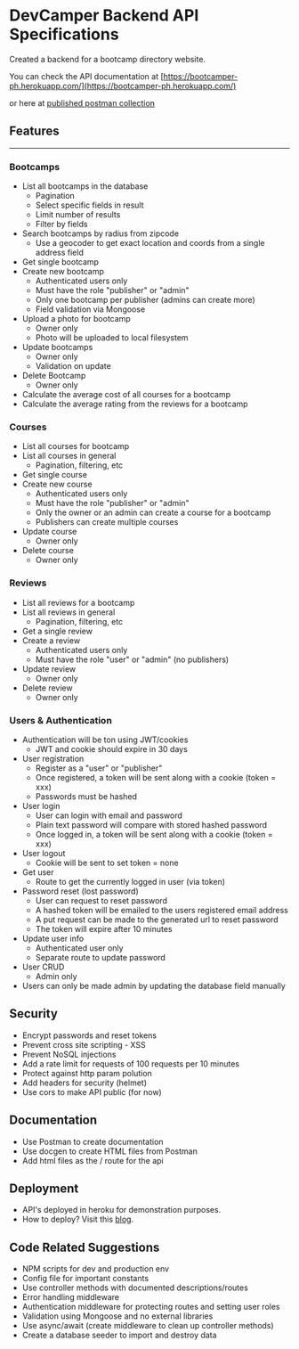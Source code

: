 # DevCamper Backend API Specifications

Created a backend for a bootcamp directory website.

You can check the API documentation at [https://bootcamper-ph.herokuapp.com/](https://bootcamper-ph.herokuapp.com/)

or here at [published postman collection](https://documenter.getpostman.com/view/4750687/UV5RkKRA)

## Features

---

### Bootcamps

-   List all bootcamps in the database
    -   Pagination
    -   Select specific fields in result
    -   Limit number of results
    -   Filter by fields
-   Search bootcamps by radius from zipcode
    -   Use a geocoder to get exact location and coords from a single address field
-   Get single bootcamp
-   Create new bootcamp
    -   Authenticated users only
    -   Must have the role "publisher" or "admin"
    -   Only one bootcamp per publisher (admins can create more)
    -   Field validation via Mongoose
-   Upload a photo for bootcamp
    -   Owner only
    -   Photo will be uploaded to local filesystem
-   Update bootcamps
    -   Owner only
    -   Validation on update
-   Delete Bootcamp
    -   Owner only
-   Calculate the average cost of all courses for a bootcamp
-   Calculate the average rating from the reviews for a bootcamp

### Courses

-   List all courses for bootcamp
-   List all courses in general
    -   Pagination, filtering, etc
-   Get single course
-   Create new course
    -   Authenticated users only
    -   Must have the role "publisher" or "admin"
    -   Only the owner or an admin can create a course for a bootcamp
    -   Publishers can create multiple courses
-   Update course
    -   Owner only
-   Delete course
    -   Owner only

### Reviews

-   List all reviews for a bootcamp
-   List all reviews in general
    -   Pagination, filtering, etc
-   Get a single review
-   Create a review
    -   Authenticated users only
    -   Must have the role "user" or "admin" (no publishers)
-   Update review
    -   Owner only
-   Delete review
    -   Owner only

### Users & Authentication

-   Authentication will be ton using JWT/cookies
    -   JWT and cookie should expire in 30 days
-   User registration
    -   Register as a "user" or "publisher"
    -   Once registered, a token will be sent along with a cookie (token = xxx)
    -   Passwords must be hashed
-   User login
    -   User can login with email and password
    -   Plain text password will compare with stored hashed password
    -   Once logged in, a token will be sent along with a cookie (token = xxx)
-   User logout
    -   Cookie will be sent to set token = none
-   Get user
    -   Route to get the currently logged in user (via token)
-   Password reset (lost password)
    -   User can request to reset password
    -   A hashed token will be emailed to the users registered email address
    -   A put request can be made to the generated url to reset password
    -   The token will expire after 10 minutes
-   Update user info
    -   Authenticated user only
    -   Separate route to update password
-   User CRUD
    -   Admin only
-   Users can only be made admin by updating the database field manually

## Security

-   Encrypt passwords and reset tokens
-   Prevent cross site scripting - XSS
-   Prevent NoSQL injections
-   Add a rate limit for requests of 100 requests per 10 minutes
-   Protect against http param polution
-   Add headers for security (helmet)
-   Use cors to make API public (for now)

## Documentation

-   Use Postman to create documentation
-   Use docgen to create HTML files from Postman
-   Add html files as the / route for the api

## Deployment

-   API's deployed in heroku for demonstration purposes.
-   How to deploy? Visit this [blog](https://devcenter.heroku.com/articles/deploying-nodejs).

<!-- ## Deployment (Digital Ocean)

-   Push to Github
-   Create a droplet - https://m.do.co/c/5424d440c63a
-   Clone repo on to server
-   Use PM2 process manager
-   Enable firewall (ufw) and open needed ports
-   Create an NGINX reverse proxy for port 80
-   Connect a domain name
-   Install an SSL using Let's Encrypt -->

## Code Related Suggestions

-   NPM scripts for dev and production env
-   Config file for important constants
-   Use controller methods with documented descriptions/routes
-   Error handling middleware
-   Authentication middleware for protecting routes and setting user roles
-   Validation using Mongoose and no external libraries
-   Use async/await (create middleware to clean up controller methods)
-   Create a database seeder to import and destroy data
